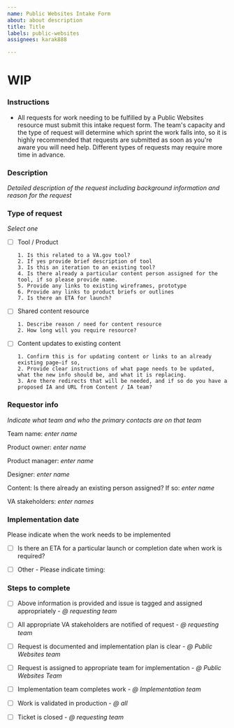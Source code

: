 ```yaml
---
name: Public Websites Intake Form
about: about description
title: Title
labels: public-websites
assignees: karak888

---
```


# WIP

### Instructions
- All requests for work needing to be fulfilled by a Public Websites resource must submit this intake request form. The team's capacity and the type of request will determine which sprint the work falls into, so it is highly recommended that requests are submitted as soon as you're aware you will need help. Different types of requests may require more time in advance.

### Description
*Detailed description of the request including background information and reason for the request*

### Type of request
*Select one*
- [ ] Tool / Product 

      1. Is this related to a VA.gov tool? 
      2. If yes provide brief description of tool 
      3. Is this an iteration to an existing tool?
      4. Is there already a particular content person assigned for the tool, if so please provide name.
      5. Provide any links to existing wireframes, prototype 
      6. Provide any links to product briefs or outlines
      7. Is there an ETA for launch?
- [ ] Shared content resource 

      1. Describe reason / need for content resource 
      2. How long will you require resource?
      
- [ ] Content updates to existing content

      1. Confirm this is for updating content or links to an already existing page—if so,
      2. Provide clear instructions of what page needs to be updated, what the new info should be, and what it is replacing.
      3. Are there redirects that will be needed, and if so do you have a proposed IA and URL from Content / IA team?

### Requestor info
*Indicate what team and who the primary contacts are on that team* 

Team name: *enter name*

Product owner: *enter name*

Product manager: *enter name*

Designer: *enter name*

Content: Is there already an existing person assigned? If so: *enter name* 

VA stakeholders: *enter names*

### Implementation date
Please indicate when the work needs to be implemented
- [ ] Is there an ETA for a particular launch or completion date when work is required?
- [ ] Other - Please indicate timing: 


### Steps to complete
- [ ] Above information is provided and issue is tagged and assigned appropriately - *@ requesting team*
- [ ] All appropriate VA stakeholders are notified of request - *@ requesting team*
- [ ] Request is documented and implementation plan is clear - *@ Public Websites team*
- [ ] Request is assigned to appropriate team for implementation - *@ Public Websites Team*
- [ ] Implementation team completes work - *@ Implementation team*
- [ ] Work is validated in production - *@ all*
- [ ] Ticket is closed - *@ requesting team*

